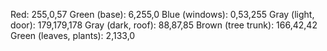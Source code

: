 Red: 255,0,57
Green (base): 6,255,0
Blue (windows): 0,53,255
Gray (light, door): 179,179,178
Gray (dark, roof): 88,87,85
Brown (tree trunk): 166,42,42
Green (leaves, plants): 2,133,0
